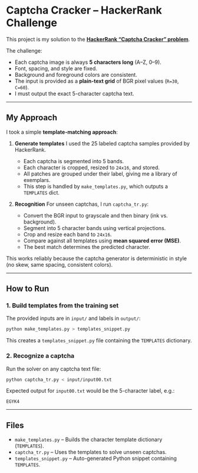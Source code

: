# Captcha Cracker – HackerRank Challenge

This project is my solution to the [**HackerRank “Captcha Cracker” problem**](https://www.hackerrank.com/challenges/the-captcha-cracker).

The challenge:

* Each captcha image is always **5 characters long** (A–Z, 0–9).
* Font, spacing, and style are fixed.
* Background and foreground colors are consistent.
* The input is provided as a **plain-text grid** of BGR pixel values (`R=30`, `C=60`).
* I must output the exact 5-character captcha text.

---

## My Approach

I took a simple **template-matching approach**:

1. **Generate templates**
   I used the 25 labeled captcha samples provided by HackerRank.

   * Each captcha is segmented into 5 bands.
   * Each character is cropped, resized to `24x16`, and stored.
   * All patches are grouped under their label, giving me a library of exemplars.
   * This step is handled by `make_templates.py`, which outputs a `TEMPLATES` dict.

2. **Recognition**
   For unseen captchas, I run `captcha_tr.py`:

   * Convert the BGR input to grayscale and then binary (ink vs. background).
   * Segment into 5 character bands using vertical projections.
   * Crop and resize each band to `24x16`.
   * Compare against all templates using **mean squared error (MSE)**.
   * The best match determines the predicted character.

This works reliably because the captcha generator is deterministic in style (no skew, same spacing, consistent colors).

---

## How to Run

### 1. Build templates from the training set

The provided inputs are in `input/` and labels in `output/`:

```bash
python make_templates.py > templates_snippet.py
```

This creates a `templates_snippet.py` file containing the `TEMPLATES` dictionary.

### 2. Recognize a captcha

Run the solver on any captcha text file:

```bash
python captcha_tr.py < input/input00.txt
```

Expected output for `input00.txt` would be the 5-character label, e.g.:

```
EGYK4
```

---

## Files

* `make_templates.py` – Builds the character template dictionary (`TEMPLATES`).
* `captcha_tr.py` – Uses the templates to solve unseen captchas.
* `templates_snippet.py` – Auto-generated Python snippet containing `TEMPLATES`.

